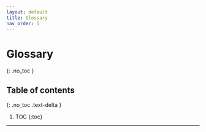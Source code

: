 ```yaml
---
layout: default
title: Glossary 
nav_order: 5 
---
```


# Glossary 
{: .no_toc }

## Table of contents
{: .no_toc .text-delta }

1. TOC
{:toc}

---